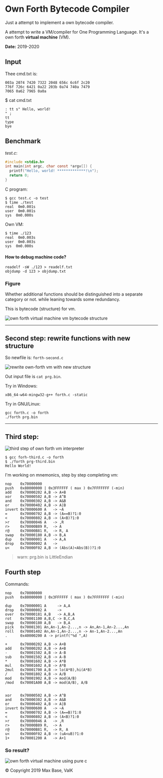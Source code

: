 # Own Forth Bytecode Compiler

Just a attempt to implement a own bytecode compiler.

A attempt to write a VM/compiler for One Programming Language. It's a own forth **virtual machine** (VM).

**Date:** 2019-2020

## Input

Thee cmd.txt is:

```
003a 2074 7420 7322 2048 656c 6c6f 2c20
776f 726c 6421 0a22 203b 0a74 740a 7479
7065 0a62 7965 0a0a
```

$ cat cmd.txt 

```
: tt s" Hello, world!
" ;
tt
type
bye
```

## Benchmark

_test.c_:
```c
#include <stdio.h>
int main(int argc, char const *argv[]) {
  printf("Hello, world! *************!\n");
  return 0;
}
```

C program:

```
$ gcc test.c -o test
$ time ./test
real  0m0.001s
user  0m0.001s
sys  0m0.000s
```

Own VM:

```
$ time ./123
real  0m0.003s
user  0m0.003s
sys  0m0.000s
```
#### How to debug machine code?

```
readelf -sW ./123 > readelf.txt
objdump -d 123 > objdump.txt
```

### Figure

Whether additional functions should be distinguished into a separate category or not.
while leaning towards some redundancy.

This is bytecode (structure) for vm.

![own forth virtual machine vm bytecode structure](figure.jpg)

---------------

## Second step: rewrite functions with new structure

So newfile is: `forth-second.c`

![rewrite own-forth vm with new structure](figure2.jpg)

Out input file is `cat prg.bin`.

Try in Windows:
```
x86_64-w64-mingw32-g++ forth.c -static
```

Try in GNU/Linux:
```
gcc forth.c -o forth                                            
./forth prg.bin     
```

-------

## Third step:

![third step of own forth vm interpreter](figure3.jpg)

```
$ gcc forh-third.c -o forth
$ ./forth prg-third.bin 
Hello World!
```

I'm working on mnemonics, step by step completing vm:

```
nop    0x70000000
push   0x80000000 | 0x3FFFFFF ( max ) 0x7FFFFFFF (-min)
add    0x70000202 A,B -> A+B
xor    0x70000502 A,B -> A^B
and    0x70000302 A,B -> A&B
or     0x70000402 A,B -> A|B
invert 0x70000600 A   -> ~A
=      0x70000702 A,B -> (A==B)?1:0
<      0x70000802 A,B -> (A<B)?1:0
>r     0x70000046 A   -> ,R
r>     0x70000B89 R,  -> A
r@     0x70000B81 R,  -> R, A
swap   0x70000180 A,B -> B,A
dup    0x70000001 A   -> A,A
drop   0x70000002 A   -> 
u<     0x70000F02 A,B -> (Abs(A)<Abs(B))?1:0
```

> warn: prg.bin is LittleEndian


## Fourth step

Commands:
```
nop    0x70000000
push   0x80000000 | 0x3FFFFFF ( max ) 0x7FFFFFFF (-min)

dup    0x70000001 A     -> A,A
drop   0x70000002 A     ->
over   0x70000181 A,B   -> A,B,A
rot    0x70001100 A,B,C -> B,C,A
swap   0x70000180 A,B   -> B,A
pick   0x70001301 An,An-1,An-2...,n -> An,An-1,An-2...,An
roll   0x70001402 An,An-1,An-2...,n -> An-1,An-2...,An
.      0x40000200 A -> printf("%d ",A)

+      0x70000202 A,B -> A+B
add    0x70000202 A,B -> A+B
-      0x70001502 A,B -> A-B
sub    0x70001502 A,B -> A-B
*      0x70001602 A,B -> A*B
mul    0x70001602 A,B -> A*B
2mul   0x70001700 A,B -> lo(A*B),hi(A*B)
/      0x70001802 A,B -> A/B
mod    0x70001902 A,B -> mod(A/B)  
/mod   0x70001A00 A,B -> mod(A/B), A/B


xor    0x70000502 A,B -> A^B
and    0x70000302 A,B -> A&B
or     0x70000402 A,B -> A|B
invert 0x70000600 A   -> ~A
=      0x70000702 A,B -> (A==B)?1:0
<      0x70000802 A,B -> (A<B)?1:0
>r     0x70000046 A   -> ,R
r>     0x70000B89 R,  -> A
r@     0x70000B81 R,  -> R, A
u<     0x70000F02 A,B -> (uA<uB)?1:0
1+     0x70001200 A   -> A+1
```

### So result?

![own forth virtual machine using pure c](image.jpg)

© Copyright 2019 Max Base, ValK

